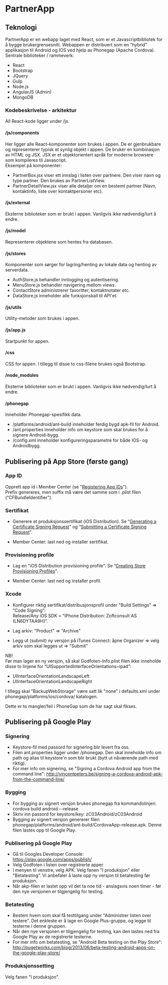 # PartnerApp

## Teknologi
PartnerApp er en webapp laget med React, som er et Javascriptbibliotek for å bygge brukergrensesnitt.
Webappen er distribuert som en ”hybrid” applikasjon til Android og IOS ved hjelp av Phonegap (Apache Cordova).
Sentrale biblioteker / rammeverk:
- React
- Bootstrap
- JQuery
- Gulp
- Node.js
- AngularJS (Admin)
- MongoDB

### Kodebeskrivelse - arkitektur
All React-kode ligger under /js.

#### /js/components
Her ligger alle React-komponenter som brukes i appen. De er gjenbrukbare og representerer typisk et synlig objekt i appen. De bruker en kombinasjon av HTML og JSX. 
JSX er et objektorientert språk for moderne browsere som kompileres til Javascript.  
Eksempel på komponenter: 
- PartnerBox.jsx viser ett innslag i listen over partnere. Den viser navn og type partner. Den brukes av PartnerListView.
- PartnerDetailView.jsx viser alle detaljer om en bestemt partner (Navn, kontaktinfo, liste over kontaktpersoner etc).

#### /js/external
Eksterne biblioteker som er brukt i appen. Vanligvis ikke nødvendig/lurt å endre.

#### /js/model
Representerer objektene som hentes fra databasen. 

#### /js/stores
Komponenter som sørger for lagring/henting av lokale data og henting av serverdata.
- AuthStore.js behandler innlogging og autentisering.
- MenuStore.js behandler navigering mellom views.
- ContactStore administrerer favoritter, kontaktnotater etc.
- DataStore.js inneholder alle funksjonskall til API'et.

#### /js/utils
Utility-metoder som brukes i appen.

#### /js/app.js
Startpunkt for appen.

#### /css
CSS for appen. I tillegg til disse to css-filene brukes også Bootstrap.

#### /node_modules
Eksterne biblioteker som er brukt i appen. Vanligvis ikke nødvendig/lurt å endre.

#### /phonegap
Inneholder Phonegap-spesifikk data.
- /platforms/android/ant-build inneholder ferdig bygd apk-fil for Android.
- /ant.properties inneholder info om keystore som skal brukes for å signere Android-bygg.
- /config.xml inneholder konfigureringsparametre for både IOS- og Androidbygg.

## Publisering på App Store (første gang)

### App ID
Opprett app id i Member Center (se "[Registering App IDs](https://developer.apple.com/library/ios/documentation/IDEs/Conceptual/AppDistributionGuide/MaintainingProfiles/MaintainingProfiles.html)").  
Prefix genereres, men suffix må være det samme som i .plist filen (“CFBundleIdentifier”).

### Sertifikat
- Generere et produksjonssertifikat (iOS Distribution). Se “[Generating a Certificate Signing Request](http://lessons.runrev.com/m/4069/l/32957-how-do-i-create-a-distribution-profile-for-ios)” og “[Submitting a Certificate Signing Request](http://lessons.runrev.com/m/4069/l/32957-how-do-i-create-a-distribution-profile-for-ios)”.

- Member Center: last ned og installer sertifikat.

### Provisioning profile
- Lag en "iOS Distribution provisioning profile". Se ”[Creating Store Provisioning Profiles](https://developer.apple.com/library/ios/documentation/IDEs/Conceptual/AppDistributionGuide/MaintainingProfiles/MaintainingProfiles.html)".

- Member Center: last ned og installer profil.

### Xcode
- Konfigurer riktig sertifikat/distribusjonsprofil under "Build Settings" => “Code Signing”:  
Release/Any iOS SDK = “iPhone Distribution: Zoftconsult AS (LN6DYTAA9H)”.

- Lag arkiv: "Product" => "Archive"

- Legg ut (submit) ny versjon på iTunes Connect: åpne Organizer => velg arkiv som skal legges ut => "Submit"

NB!   
Før man lager en ny versjon, så skal Godfoten-Info.plist filen ikke inneholde disse to linjene for “UISupportedInterfaceOrientations~ipad”:  
- UIInterfaceOrientationLandscapeLeft  
- UIInterfaceOrientationLandscapeRight  
  
I tillegg skal "BackupWebStorage" være satt lik "none" i defaults.xml under phonegap/platforms/ios/cordova/ katalogen.  
  
Dette er to mangler/feil i PhoneGap som de har sagt skal fikses.

## Publisering på Google Play

### Signering
- Keystore-fil med passord for signering blir levert fra oss.
- Filen ant.properties ligger under /phonegap. Den skal inneholde info om path og alias til keystore'n som blir brukt (bytt ut nåværende path med riktig).
- For mer info om signering, se "Signing a Cordova Android app from the command line": http://vincentpeters.be/signing-a-cordova-android-apk-from-the-command-line/

### Bygging
- For bygging av signert versjon brukes phonegap fra kommandolinjen: cordova build android --release
- Skriv inn passord for keystore/key: zC03Android/zC03Android
- Bygging av signert versjon genererer filen phonegap/platforms/android/ant-build/CordovaApp-release.apk. Denne filen lastes opp til Google Play.

### Publisering på Google Play
- Gå til Googles Developer Console: https://play.google.com/apps/publish/
- Velg Godfoten i listen over registrerte apper
- I menyen til venstre, velg APK. Velg fanen "I produksjon" eller "Betatesting". Vi anbefaler å laste opp ny versjon til betatesting før produksjon.
- Når akp-filen er lastet opp vil det ta noe tid - anslagsvis noen timer - før den nye versjonen er tilgjengelig for testing.

### Betatesting
- Bestem hvem som skal få testtilgang under "Administrer listen over testere". Det enkleste er å lage en Google Plus-gruppe, og legge til testerne i denne gruppen.
- Når den nye versjonen er tilgjengelig for testing, kan den lastes ned fra Google Play av de registrerte testerne.
- For mer info om betatesting, se "Android Beta testing on the Play Store": http://pugetworks.com/blog/2013/06/beta-testing-android-apps-on-the-google-play-store/

### Produksjonssetting
Velg fanen "I produksjon".
